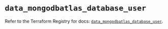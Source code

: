 # `data_mongodbatlas_database_user`

Refer to the Terraform Registry for docs: [`data_mongodbatlas_database_user`](https://registry.terraform.io/providers/mongodb/mongodbatlas/1.17.4/docs/data-sources/database_user).
